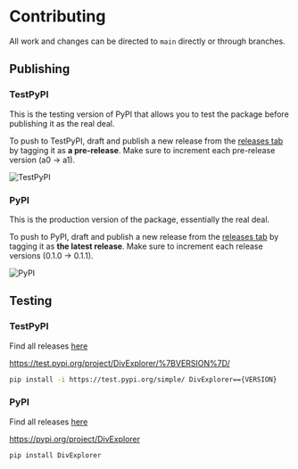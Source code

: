 # Contributing

All work and changes can be directed to `main` directly or through branches.

## Publishing

### TestPyPI

This is the testing version of PyPI that allows you to test the package before publishing it as the real deal.

To push to TestPyPI, draft and publish a new release from the [releases tab](https://github.com/divexplorer/divexplorer/releases) by tagging it as **a pre-release**. Make sure to increment each pre-release version (a0 -> a1).

![TestPyPI](https://i.gyazo.com/cc623fb89ee19ceb6561b798eb14bb21.png)

### PyPI

This is the production version of the package, essentially the real deal.

To push to PyPI, draft and publish a new release from the [releases tab](https://github.com/divexplorer/divexplorer/releases) by tagging it as **the latest release**. Make sure to increment each release versions (0.1.0 -> 0.1.1).

![PyPI](https://i.gyazo.com/44cab1b7e0b60133cf1eb3e43b9f1eee.png)

## Testing

### TestPyPI

Find all releases [here](https://test.pypi.org/project/DivExplorer/#history)

https://test.pypi.org/project/DivExplorer/%7BVERSION%7D/

```bash
pip install -i https://test.pypi.org/simple/ DivExplorer=={VERSION}
```

### PyPI

Find all releases [here](https://pypi.org/project/divexplorer/#history)

https://pypi.org/project/DivExplorer

```bash
pip install DivExplorer
```
